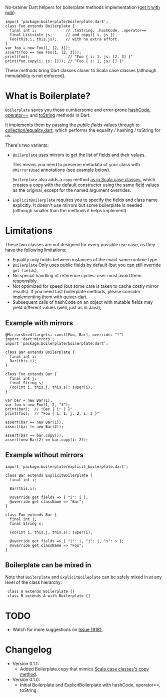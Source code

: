 No-brainer Dart helpers for boilerplate methods implementation ([get it with pub](http://pub.dartlang.org/packages/boilerplate)).

    import 'package:boilerplate/boilerplate.dart';
    class Foo extends Boilerplate {
      final int i;             // .toString, .hashCode, .operator==
      final List<int> js;      // and copy({ i, js })
      Foo(this.i, this.js);    // with no extra effort.
    }
    var foo = new Foo(1, [2, 3]);
    assert(foo == new Foo(1, [2, 3]));
    print(foo);                 // "Foo { i: 1, js: [2, 3] }"
    print(foo.copy(i: js: [])); // "Foo { i: 1, js: [] }"

These methods bring Dart classes closer to Scala case classes (although immutability is not enforced).

# What is Boilerplate?

`Boilerplate` saves you those cumbersome and error-prone [hashCode](https://api.dartlang.org/apidocs/channels/stable/dartdoc-viewer/dart-core.Object#id_hashCode), [operator==](https://api.dartlang.org/apidocs/channels/stable/dartdoc-viewer/dart-core.Object#id_==) and [toString](https://api.dartlang.org/apidocs/channels/stable/dartdoc-viewer/dart-core.Object#id_toString) methods in Dart.

It implements them by passing the *public fields* values through to [collection/equality.dart](https://github.com/dart-lang/bleeding_edge/tree/master/dart/pkg/collection), which performs the equality / hashing / toString for us.

There's two variants:
* `Boilerplate` uses mirrors to get the list of fields and their values.

  This means you need to preserve metadata of your class with `@MirrorsUsed` annotations (see example below).

  `Boilerplate` also adds a `copy` method [as in Scala case classes](http://www.scala-lang.org/old/node/2075), which creates a copy with the default constructor using the same field values as the original, except for the named argument overrides.

* `ExplicitBoilerplate` requires you to specify the fields and class name explicitly. It doesn't use mirrors but some boilerplate is needed (although smaller than the methods it helps implement).

# Limitations

These two classes are not designed for every possible use case, as they have the following limitations:
* Equality only holds between instances of the exact same runtime type.
* `Boilerplate` Only uses public fields by default (but you can still override `get fields`),
* No special handling of reference cycles: user must avoid them responsibly,
* Not optimized for speed (but some care is taken to cache costly mirror results). If you need fast boilerplate methods, please consider implementing them with [quiver-dart](https://github.com/google/quiver-dart).
* Subsequent calls of hashCode on an object with mutable fields may yield different values (well, just as in Java),

## Example with mirrors

    @MirrorsUsed(targets: const[Foo, Bar], override: "*")
    import 'dart:mirrors';
    import 'package:boilerplate/boilerplate.dart';

    class Bar extends Boilerplate {
      final int i;
      Bar(this.i);
    }

    class Foo extends Bar {
      final int j;
      final String s;
      Foo(int i, this.j, this.s): super(i);
    }

    var bar = new Bar(1);
    var foo = new Foo(1, 2, "3");
    print(bar);  // "Bar { i: 1 }"
    print(foo);  // "Foo { i: 1, j: 2, s: 3 }"

    assert(bar == new Bar(1));
    assert(bar != new Bar(2));

    assert(bar == bar.copy());
    assert(new Bar(2) == bar.copy(i: 2));

## Example without mirrors

    import 'package:boilerplate/explicit_boilerplate.dart';

    class Bar extends ExplicitBoilerplate {
      final int i;

      Bar(this.i);

      @override get fields => { "i": i };
      @override get className => "Bar";
    }

    class Foo extends Bar {
      final int j;
      final String s;

      Foo(int i, this.j, this.s): super(i);

      @override get fields => { "i": i, "j": j, "s": s };
      @override get className => "Foo";
    }

## Boilerplate can be mixed in

Note that `Boilerplate` and `ExplicitBoileplate` can be safely mixed in at any level of the class hierarchy:

     class A extends Boilerplate {}
     class B extends A with Boilerplate {}

# TODO

* Watch for more suggestions on [Issue 19181](https://code.google.com/p/dart/issues/detail?id=19181),

# Changelog

* Version 0.1.1:
  * Added Boilerplate.copy that mimics [Scala case classes's copy method](http://www.scala-lang.org/old/node/2075).
* Version 0.1.0:
  * Initial Boilerplate and ExplicitBoilerplate with hashCode, operator==, toString. 

